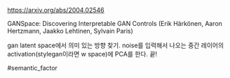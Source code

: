 https://arxiv.org/abs/2004.02546

GANSpace: Discovering Interpretable GAN Controls (Erik Härkönen, Aaron Hertzmann, Jaakko Lehtinen, Sylvain Paris)

gan latent space에서 의미 있는 방향 찾기. noise를 입력해서 나오는 중간 레이어의 activation(stylegan이라면 w space)에 PCA를 한다. 끝!

#semantic_factor 